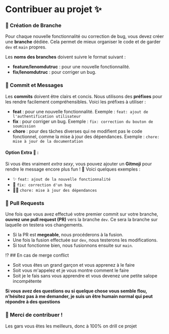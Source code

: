 # Contribuer au projet ✨

### 🌱 Création de Branche

Pour chaque nouvelle fonctionnalité ou correction de bug, vous devez créer une **branche** dédiée. Cela permet de mieux organiser le code et de garder `dev` et `main` propres.

Les **noms des branches** doivent suivre le format suivant :
- **feature/lenomdutruc** : pour une nouvelle fonctionnalité.
- **fix/lenomdutruc** : pour corriger un bug.

### 📝 Commit et Messages

Les **commits** doivent être clairs et concis. Nous utilisons des **préfixes** pour les rendre facilement compréhensibles. Voici les préfixes à utiliser :

- **feat** : pour une nouvelle fonctionnalité. Exemple : `feat: ajout de l'authentification utilisateur`
- **fix** : pour corriger un bug. Exemple : `fix: correction du bouton de soumission`
- **chore** : pour des tâches diverses qui ne modifient pas le code fonctionnel, comme la mise à jour des dépendances. Exemple : `chore: mise à jour de la documentation`

#### Option Extra 💅 :
Si vous êtes vraiment *extra sexy*, vous pouvez ajouter un **Gitmoji** pour rendre le message encore plus fun ! 🎉
Voici quelques exemples :
- ✨ `feat: ajout de la nouvelle fonctionnalité`
- 🐛 `fix: correction d'un bug`
- 🧑‍💻 `chore: mise à jour des dépendances`

### 🔀 Pull Requests

Une fois que vous avez effectué votre premier commit sur votre branche, **ouvrez une pull request (PR)** vers la branche `dev`. Ce sera la branche sur laquelle on testera vos changements.

- Si la PR est **megeable**, nous procéderons à la fusion.
- Une fois la fusion effectuée sur `dev`, nous testerons les modifications.
- Si tout fonctionne bien, nous fusionnons ensuite sur `main`.

⁉️ ## En cas de merge conflict

- Soit vous êtes un grand garçon et vous apprenez à le faire
- Soit vous m'appelez et je vous montre comment le faire
- Soit je le fais sans vous apprendre et vous devenez une petite salope incompétente

**Si vous avez des questions ou si quelque chose vous semble flou, n'hésitez pas à me demander, je suis un être humain normal qui peut répondre à des questions**

### 🎉 Merci de contribuer !

Les gars vous êtes les meilleurs, donc à 100% on drill ce projet
